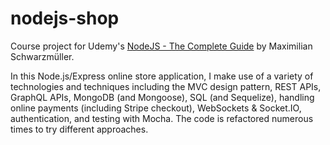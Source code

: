 # nodejs-shop

Course project for Udemy's [NodeJS - The Complete Guide](https://www.udemy.com/course/nodejs-the-complete-guide/) by Maximilian Schwarzmüller.

In this Node.js/Express online store application, I make use of a variety of technologies and techniques including the MVC design pattern, REST APIs, GraphQL APIs, MongoDB (and Mongoose), SQL (and Sequelize), handling online payments (including Stripe checkout), WebSockets & Socket.IO, authentication, and testing with Mocha. The code is refactored numerous times to try different approaches.
